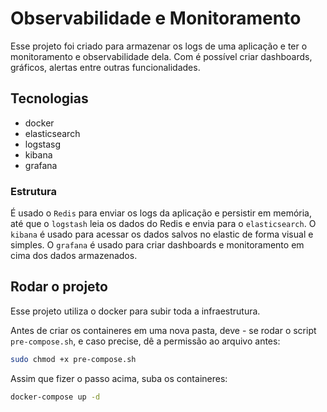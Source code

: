 # Observabilidade e Monitoramento

Esse projeto foi criado para armazenar os logs de uma aplicação e ter o monitoramento e observabilidade dela. Com é possível criar dashboards, gráficos, alertas entre outras funcionalidades.

## Tecnologias

* docker
* elasticsearch
* logstasg
* kibana
* grafana

### Estrutura

É usado o `Redis` para enviar os logs da aplicação e persistir em memória, até que o `logstash` leia os dados do Redis e envia para o `elasticsearch`. O `kibana` é usado para acessar os dados salvos no elastic de forma visual e simples. O `grafana` é usado para criar dashboards e monitoramento em cima dos dados armazenados.


## Rodar o projeto

Esse projeto utiliza o docker para subir toda a infraestrutura.

Antes de criar os containeres em uma nova pasta, deve - se rodar o script `pre-compose.sh`, e caso precise, dê a permissão ao arquivo antes:

```sh
sudo chmod +x pre-compose.sh
```

Assim que fizer o passo acima, suba os containeres:

```sh
docker-compose up -d
```
